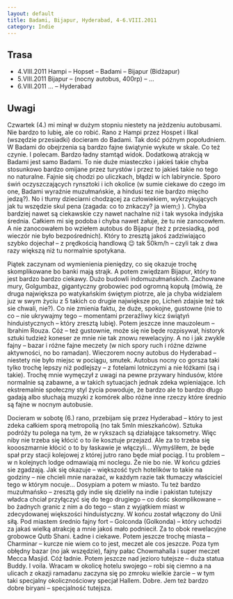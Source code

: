 ```yaml
---
layout: default
title: Badami, Bijapur, Hyderabad, 4-6.VIII.2011
category: Indie
---
```


Trasa
-----

* 4.VIII.2011 Hampi – Hopset – Badami – Bijapur (Bidżapur)
* 5.VIII.2011 Bijapur – (nocny autobus, 400rp) – …
* 6.VIII.2011 … – Hyderabad

Uwagi
-----

Czwartek (4.) mi minął w dużym stopniu niestety na jeżdzeniu autobusami. Nie bardzo to lubię, ale co robić. Rano z Hampi przez Hospet i Ilkal (wszędzie przesiadki) docieram do Badami. Tak dość późnym popołudniem. W Badami do obejrzenia są bardzo fajne świątynie wykute w skale. Co też czynie. I polecam. Bardzo ładny stamtąd widok. Dodatkową atrakcją w Badami jest samo Badami. To nie duże miasteczko i jakieś takie chyba stosunkowo bardzo omijane przez turystów i przez to jakieś takie no tego no naturalne. Fajnie się chodzi po uliczkach, błądzi w ich labiryncie. Sporo świń oczyszczających rynsztoki i ich okolice (w sumie ciekawe do czego im one, Badami wyraźnie muzułmańskie, a hindusi tez nie bardzo mięcho jedzą?). No i tłumy dzieciarni chodzącej za człowiekiem, wykrzykujących jak tu wszędzie skul pena (zagada: co to znkaczy? ja wiem;) ). Chyba bardziej nawet są ciekawskie czy nawet nachalne niż i tak wysoka indyjska średnia. Całkiem mi się podoba i chyba nawet żałuje, że tu nie zanocowłem. A nie zanocowałem bo wziełem autobus do Bijapur (też z przesiadką, pod wieczór nie było bezpośrednich). Który to zresztą jakoś zadziwiająco szybko dojechał – z prędkością handlową 😉 tak 50km/h – czyli tak z dwa razy większą niż tu normalnie spotykana.

Piątek zaczynam od wymienienia pieniędzy, co się okazuje trochę skomplikowane bo banki mają strajk. A potem zwiędzam Bijapur, który to jest bardzo bardzo ciekawy. Dużo budowli indomuzułmańskich. Zachowane mury, Golgumbaz, gigantyczny grobowiec pod ogromną kopułą (mówią, że druga największa po watykańskim świętym piotrze, ale ja chyba widzialem juz w swym życiu z 5 takich co drugie największe po, Licheń zdajsie też tak sie chwali, nie?). Co nie zmienia faktu, że duże, spokojne, gustowne (nie to co – nie ukrywajmy tego – momentami przeraźliwy kicz świątyń hinduistycznych – który zresztą lubię). Potem jeszcze inne mauzoleum – Ibrahim Rouza. Cóż – też gustownie, może się nie będe rozpisywał, historyk sztuki tudzież koneser ze mnie nie tak znowu rewelacyjny. A no i jak zwykle fajny – bazar i różne fajne meczety (w nich spory ruch i różne dziwne aktywności, no bo ramadan). Wieczorem nocny autobus do Hyderabad – niestety nie było miejsc w pociągu, smutek. Autobus nocny co gorsza taki tylko trochę lepszy niż podlejszy – z fotelami lotniczymi a nie łóżkami (są i takie). Trochę mnie wymęczył z uwagi na pewne przywary hindusów, które normalnie są zabawne, a w takich sytuacjach jednak zdeka wpieniające. Ich ekstremalnie społeczny styl życia powoduje, że bardzo ale to bardzo długo gadają albo słuchają muzyki z komórek albo różne inne rzeczy które średnio są fajne w nocnym autobusie.

Docieram w sobotę (6.) rano, przebijam się przez Hyderabad – który to jest zdeka całkiem sporą metropolią (no tak 5mln mieszkańców). Sztuka podróży tu polega na tym, że w rykszach są działające taksometry. Więc niby nie trzeba się kłócić o to ile kosztuje przejazd. Ale za to trzeba się koooszmarnie kłócić o to by łaskawie je włączyli… Wymyśliłem, że będe spał przy stacji kolejowej z której jutro rano będe miał pociąg. I tu problem – w n kolejnych lodge odmawiają mi noclegu. Że nie bo nie. W końcu gdzieś sie zgadzają. Jak się okazuje – większość tych hotelików to takie na godziny – nie chcieli mnie narażać, w każdym razie tak tłumaczy właściciel tego w którym nocuje… Dosypiam a potem w miasto. Tu też bardzo muzułmańsko – zresztą gdy indie się dzieliły na indie i pakistan tutejszy władca chciał przyłączyć się do tego drugiego – co dośc skomplikowane – bo żadnych granic z nim a do tego – stan z wyjątkiem miast w zdecydowanej większości hinduistyczny. W końcu został włączony do Unii siłą. Pod miastem średnio fajny fort – Golconda (Golkonda) – który uchodzi za jakaś wielką atrakcję a mnie jakoś mało podniecił. Za to obok rewelacyjne grobowce Qutb Shani. Ładne i ciekawe. Potem jeszcze trochę miasta – Charminar – kurcze nie wiem co to jest, meczet ale cos jeszcze. Poza tym obłędny bazar (no jak wszędzie), fajny pałac Chowmahalla i super meczet Mecca Masjid. Cóż ładnie. Potem jeszcze nad jezioro tutejsze – duża statua Buddy. I voila. Wracam w okolicę hotelu swojego – robi się ciemno a na ulicach z okazji ramadanu zaczyna się po zmroku wielkie żarcie – w tym taki specjalny okolicznościowy specjał Hallem. Dobre. Jem też bardzo dobre biryani – specjalność tutejsza.


